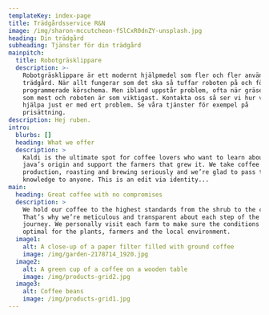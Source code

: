 ```yaml
---
templateKey: index-page
title: Trädgårdsservice R&N
image: /img/sharon-mccutcheon-fSlCxR0dnZY-unsplash.jpg
heading: Din trädgård
subheading: Tjänster för din trädgård
mainpitch:
  title: Robotgräsklippare
  description: >-
    Robotgräsklippare är ett modernt hjälpmedel som fler och fler använder i sin
    trädgård. När allt fungerar som det ska så tuffar roboten på och följer sitt
    programmerade körschema. Men ibland uppstår problem, ofta när gräset växer
    som mest och roboten är som viktigast. Kontakta oss så ser vi hur vi kan
    hjälpa just er med ert problem. Se våra tjänster för exempel på
    prisättning. 
description: Hej ruben.
intro:
  blurbs: []
  heading: What we offer
  description: >
    Kaldi is the ultimate spot for coffee lovers who want to learn about their
    java’s origin and support the farmers that grew it. We take coffee
    production, roasting and brewing seriously and we’re glad to pass that
    knowledge to anyone. This is an edit via identity...
main:
  heading: Great coffee with no compromises
  description: >
    We hold our coffee to the highest standards from the shrub to the cup.
    That’s why we’re meticulous and transparent about each step of the coffee’s
    journey. We personally visit each farm to make sure the conditions are
    optimal for the plants, farmers and the local environment.
  image1:
    alt: A close-up of a paper filter filled with ground coffee
    image: /img/garden-2178714_1920.jpg
  image2:
    alt: A green cup of a coffee on a wooden table
    image: /img/products-grid2.jpg
  image3:
    alt: Coffee beans
    image: /img/products-grid1.jpg
---
```


